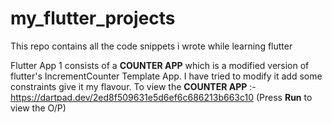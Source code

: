 # my_flutter_projects
 This repo contains all the code snippets i wrote while learning flutter
 
Flutter App 1 consists of a **COUNTER APP** which is a modified version of flutter's IncrementCounter Template App. I have tried to modify it add some constraints give it my flavour.
To view the **COUNTER APP** :- https://dartpad.dev/2ed8f509631e5d6ef6c686213b663c10  (Press **Run** to view the O/P)
